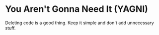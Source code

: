 # You Aren't Gonna Need It (YAGNI)

Deleting code is a good thing. Keep it simple and don't add unnecessary stuff.

